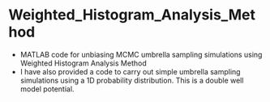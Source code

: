 # Weighted_Histogram_Analysis_Method
 - MATLAB code for unbiasing MCMC umbrella sampling simulations using Weighted Histogram Analysis Method
 - I have also provided a code to carry out simple umbrella sampling simulations using a 1D probability distribution. This is a double well model potential.
